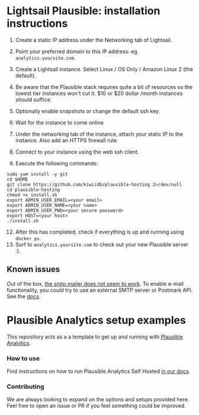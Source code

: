 # Lightsail Plausible: installation instructions

1. Create a static IP address under the Networking tab of Lightsail.
2. Point your preferred domain to this IP address: eg. `analytics.yoursite.com`.
3. Create a Lightsail instance. Select Linux / OS Only / Amazon Linux 2 (the default).
4. Be aware that the Plausible stack requires quite a bit of resources so the lowest tier instances won't cut it.
$10 or $20 dollar /month instances should suffice.

7. Optionally enable snapshots or change the default ssh key.
8. Wait for the instance to come online
9. Under the networking tab of the instance, attach your static IP to the instance. Also add an HTTPS firewall rule.
10. Connect to your instance using the web ssh client.
11. Execute the following commands:
```
sudo yum install -y git
cd $HOME
git clone https://github.com/kiwiidb/plausible-hosting 2>/dev/null
cd plausible-hosting
chmod +x install.sh
export ADMIN_USER_EMAIL=<your email>
export ADMIN_USER_NAME=<your name>
export ADMIN_USER_PWD=<your secure password>
export HOST=<your host>
./install.sh
```
12. After this has completed, check if everything is up and running using `docker ps`.
13. Surf to `analytics.yoursite.com` to check out your new Plausible server :).

## Known issues
Out of the box, [the smtp mailer does not seem to work](https://github.com/plausible/analytics/discussions/1537).
To enable e-mail functionality, you could try to use an external SMTP server or Postmark API. See the [docs](https://plausible.io/docs/self-hosting-configuration#mailersmtp-setup).
# Plausible Analytics setup examples

This repository acts as a a template to get up and running with [Plausible Analytics](https://github.com/plausible/analytics).

### How to use

Find instructions on how to run Plausible Analytics Self Hosted [in our docs](https://docs.plausible.io/self-hosting).

### Contributing

We are always looking to expand on the options and setups provided here. Feel free to open an issue or PR if you feel
something could be improved.
